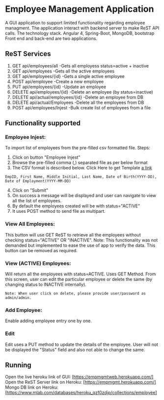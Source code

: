 # Employee Management Application
A GUI application to support limited functionality regarding employee managment. The application interact with backend server to make ReST API calls. 
The technology stack.
Angular 4, Spring-Boot, MongoDB, bootstrap
Front end and back-end are two applications.
## ReST Services
1. GET  api/employees/all             -Gets all employess status=active + inactive
2. GET  api/employees                 -Gets all the active employees
3. GET  api/employees/{id}            -Gets a single active employee
4. POST api/employee                  -Create a new employee
5. PUT  api/employees/{id}            -Update an employee
6. DELETE api/employees/{id}          -Delete an employee (by status=inactive)
7. DELETE api/actual/employees/{id}   -Delete an employee from DB
8. DELETE api/actual/Employees        -Delete all the employees from DB
9. POST api/employees/Injest          -Bulk create list of employees from a file

## Functionality supported
### Employee Injest: 
To import list of employees from the pre-filled csv formatted file. 
Steps:
 1. Click on button "Employee Injest"
 2. Browse the pre-filled comma (,) separated file as per below format
 3. The CSV format is described below. Click Here to get Template [a link](https://github.com/kameshGithub/empmgmtweb/blob/master/Employees.csv)
```
EmpID, First Name, Middle Initial, Last Name, Date of Birth(YYYY-DD), Date of Employment(YYYY-MM-DD)
```
 4. Click on "Submit"
 5. On success a message will be displayed and user can navigate to view all the list of employees.
 6. By default the employees created will be with status="ACTIVE"
 7. It uses POST method to send file as multipart.

### View All Employees: 
This button will use GET ReST to retrieve all the employees without checking status="ACTIVE" OR "INACTIVE". 
Note: This functionality was not demanded but implemented to ease the use of app to verify the data. This button can be removed as required.

### View (ACTIVE) Employees:
Will return all the employees with status=ACTIVE. Uses GET Method.
From this screen, user can edit the particular employee or delete the same (by changing status to INACTIVE internally).
```
Note: When user click on delete, please provide user/password as admin/admin.
```
### Add Employee:
Enable adding employee entry one by one. 

### Edit
Edit uses a PUT method to update the details of the employee. User will not be displayed the "Status" field and also not able to change the same.
## Running
Open the live heroku link of GUI: [https://empmgmtweb.herokuapp.com/]
Open the ReST Server link on Heroku: [https://empmgmt.herokuapp.com/]
Mongo DB link on Heroku: [https://www.mlab.com/databases/heroku_qzf0zdjp/collections/employee]





